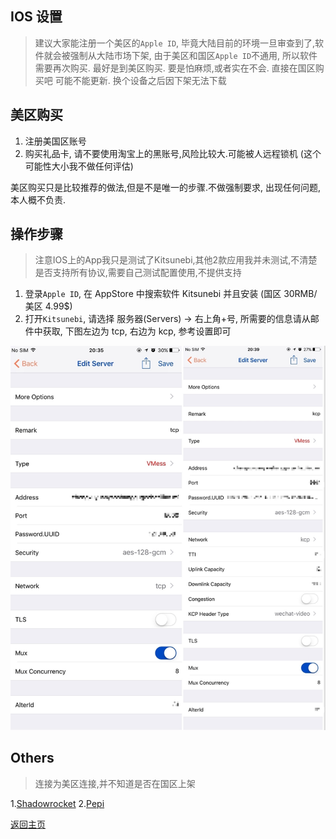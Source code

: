 ## IOS 设置

> 建议大家能注册一个美区的`Apple ID`, 毕竟大陆目前的环境一旦审查到了,软件就会被强制从大陆市场下架, 
由于美区和国区`Apple ID`不通用, 所以软件需要再次购买. 最好是到美区购买. 要是怕麻烦,或者实在不会. 直接在国区购买吧 可能不能更新. 换个设备之后因下架无法下载

## 美区购买

1. 注册美国区账号
2. 购买礼品卡, 请不要使用淘宝上的黑账号,风险比较大.可能被人远程锁机 (这个可能性大小我不做任何评估)

美区购买只是比较推荐的做法,但是不是唯一的步骤.不做强制要求, 出现任何问题,本人概不负责.

## 操作步骤

> 注意IOS上的App我只是测试了Kitsunebi,其他2款应用我并未测试,不清楚是否支持所有协议,需要自己测试配置使用,不提供支持

1. 登录`Apple ID`, 在 AppStore 中搜索软件 Kitsunebi 并且安装 (国区 30RMB/美区 4.99$)
2. 打开`Kitsunebi`, 请选择 服务器(Servers) -> 右上角+号, 所需要的信息请从邮件中获取, 下图左边为 tcp, 右边为 kcp, 参考设置即可

 ![Kitsunebi_settings](pics/Kitsunebi_settings.jpg)
 
## Others 
> 连接为美区连接,并不知道是否在国区上架

1.[Shadowrocket](https://itunes.apple.com/us/app/shadowrocket/id932747118?mt=8)
2.[Pepi](https://www.v2ray.com/itunes/us/pepi/id1283082051/)
 
[返回主页](README.md)

